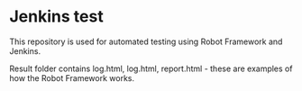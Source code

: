 # Jenkins test
This repository is used for automated testing using Robot Framework and Jenkins.

Result folder contains log.html, log.html, report.html - these are examples of how the Robot Framework works.


